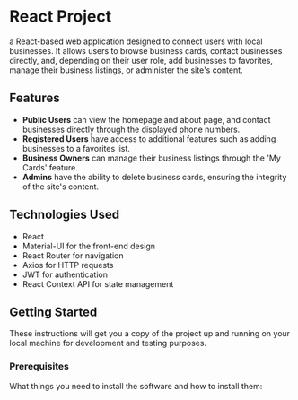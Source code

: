 # React Project

a React-based web application designed to connect users with local businesses. It allows users to browse business cards, contact businesses directly, and, depending on their user role, add businesses to favorites, manage their business listings, or administer the site's content.

## Features

- **Public Users** can view the homepage and about page, and contact businesses directly through the displayed phone numbers.
- **Registered Users** have access to additional features such as adding businesses to a favorites list.
- **Business Owners** can manage their business listings through the 'My Cards' feature.
- **Admins** have the ability to delete business cards, ensuring the integrity of the site's content.

## Technologies Used

- React
- Material-UI for the front-end design
- React Router for navigation
- Axios for HTTP requests
- JWT for authentication
- React Context API for state management

## Getting Started

These instructions will get you a copy of the project up and running on your local machine for development and testing purposes.

### Prerequisites

What things you need to install the software and how to install them:
